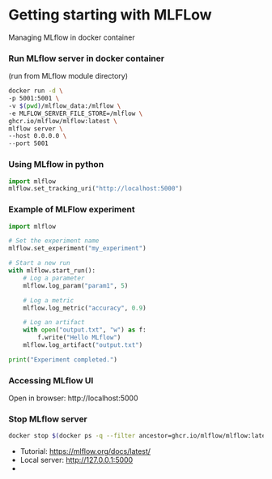 # Getting starting with MLFLow

Managing MLflow in docker container

### Run MLflow server in docker container
(run from MLflow module directory)
```bash
docker run -d \
-p 5001:5001 \
-v $(pwd)/mlflow_data:/mlflow \
-e MLFLOW_SERVER_FILE_STORE=/mlflow \
ghcr.io/mlflow/mlflow:latest \
mlflow server \
--host 0.0.0.0 \
--port 5001
```

### Using MLflow in python

```python
import mlflow
mlflow.set_tracking_uri("http://localhost:5000")
```

### Example of MLFlow experiment

```python
import mlflow

# Set the experiment name
mlflow.set_experiment("my_experiment")

# Start a new run
with mlflow.start_run():
    # Log a parameter
    mlflow.log_param("param1", 5)

    # Log a metric
    mlflow.log_metric("accuracy", 0.9)

    # Log an artifact
    with open("output.txt", "w") as f:
        f.write("Hello MLflow")
    mlflow.log_artifact("output.txt")

print("Experiment completed.")
```

### Accessing MLflow UI

Open in browser: http://localhost:5000


### Stop MLflow server
```bash
docker stop $(docker ps -q --filter ancestor=ghcr.io/mlflow/mlflow:latest)
```

- Tutorial: https://mlflow.org/docs/latest/
- Local server: http://127.0.0.1:5000
- 
